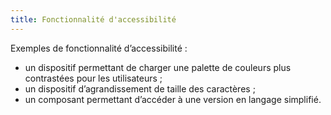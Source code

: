```yaml
---
title: Fonctionnalité d'accessibilité
---
```


Exemples de fonctionnalité d’accessibilité&nbsp;:

- un dispositif permettant de charger une palette de couleurs plus contrastées pour les utilisateurs&nbsp;;
- un dispositif d’agrandissement de taille des caractères&nbsp;;
- un composant permettant d’accéder à une version en langage simplifié.